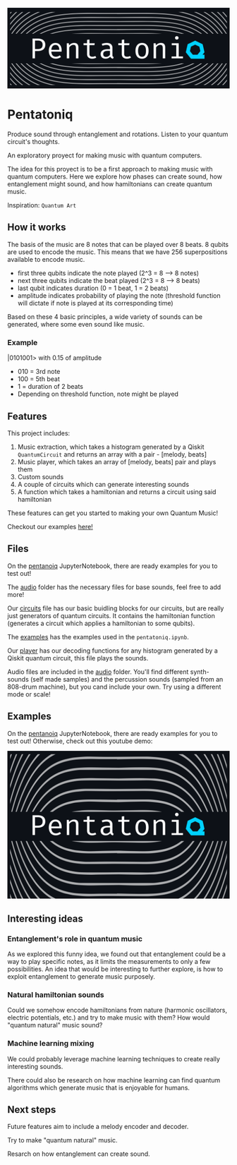 ![pentatoniq logo](/media/logo2.png)

# Pentatoniq

Produce sound through entanglement and rotations. Listen to your quantum circuit's thoughts.

An exploratory proyect for making music with quantum computers.

The idea for this proyect is to be a first approach to making music with quantum computers. Here we explore how phases can create sound, how entanglement might sound, and how hamiltonians can create quantum music.

Inspiration: `Quantum Art`

## How it works

The basis of the music are 8 notes that can be played over 8 beats.
8 qubits are used to encode the music.
This means that we have 256 superpositions available to encode music.

- first three qubits indicate the note played (2^3 = 8 --> 8 notes)
- next three qubits indicate the beat played (2^3 = 8 --> 8 beats)
- last qubit indicates duration (0 = 1 beat, 1 = 2 beats)
- amplitude indicates probability of playing the note (threshold function will dictate if note is played at its corresponding time)

Based on these 4 basic principles, a wide variety of sounds can be generated, where some even sound like music.

### Example

|0101001> with 0.15 of amplitude

- 010 = 3rd note
- 100 = 5th beat
- 1 = duration of 2 beats
- Depending on threshold function, note might be played

## Features

This project includes:

1. Music extraction, which takes a histogram generated by a Qiskit `QuantumCircuit` and returns an array with a pair - [melody, beats]
2. Music player, which takes an array of [melody, beats] pair and plays them
3. Custom sounds
4. A couple of circuits which can generate interesting sounds
5. A function which takes a hamiltonian and returns a circuit using said hamiltonian

These features can get you started to making your own Quantum Music!

Checkout our examples [here!](/pentatoniq.ipynb)

## Files

On the [pentanoiq](/pentatoniq.ipynb) JupyterNotebook, there are ready examples for you to test out!

The [audio](/audio/) folder has the necessary files for base sounds, feel free to add more!

Our [circuits](/circuits.py) file has our basic buidling blocks for our circuits, but are really just generators of quantum circuits. It contains the hamiltonian function (generates a circuit which applies a hamiltonian to some qubits).

The [examples](/examples.py) has the examples used in the `pentatoniq.ipynb`.

Our [player](/qplayer.py) has our decoding functions for any histogram generated by a Qiskit quantum circuit, this file plays the sounds.

Audio files are included in the [audio](/audio/) folder. You'll find different synth-sounds (self made samples) and the percussion sounds (sampled from an 808-drum machine), but you cand include your own. Try using a different mode or scale!

## Examples

On the [pentanoiq](/pentatoniq.ipynb) JupyterNotebook, there are ready examples for you to test out! Otherwise, check out this youtube demo:

[![IMAGE_ALT](/media/screen.png)](https://www.youtube.com/watch?v=byJk92w3AgY)

## Interesting ideas

### Entanglement's role in quantum music

As we explored this funny idea, we found out that entanglement could be a way to play specific notes, as it limits the measurements to only a few possibilities. An idea that would be interesting to further explore, is how to exploit entanglement to generate music purposely.

### Natural hamiltonian sounds

Could we somehow encode hamiltonians from nature (harmonic oscillators, electric potentials, etc.) and try to make music with them? How would "quantum natural" music sound?

### Machine learning mixing

We could probably leverage machine learning techniques to create really interesting sounds.

There could also be research on how machine learning can find quantum algorithms which generate music that is enjoyable for humans.

## Next steps

Future features aim to include a melody encoder and decoder.

Try to make "quantum natural" music.

Resarch on how entanglement can create sound.
